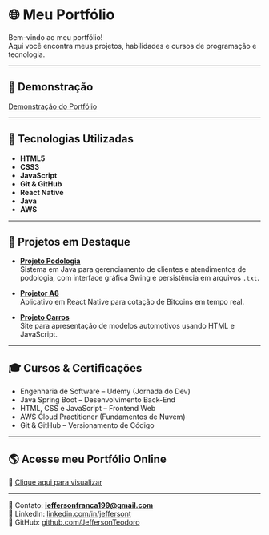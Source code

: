 
# 🌐 Meu Portfólio
Bem-vindo ao meu portfólio!  
Aqui você encontra meus projetos, habilidades e cursos de programação e tecnologia.

---

## 🎥 Demonstração

[Demonstração do Portfólio](assets/preview.gif)


---

## 🚀 Tecnologias Utilizadas
- **HTML5**
- **CSS3**
- **JavaScript**
- **Git & GitHub**
- **React Native**
- **Java**
- **AWS**

---

## 📂 Projetos em Destaque
- **[Projeto Podologia](https://github.com/JeffersonTeodoro/ProjetoPodologia)**  
  Sistema em Java para gerenciamento de clientes e atendimentos de podologia, com interface gráfica Swing e persistência em arquivos `.txt`.

- **[Projetor A8](https://github.com/JeffersonTeodoro/ProjetorA8)**  
  Aplicativo em React Native para cotação de Bitcoins em tempo real.

- **[Projeto Carros](https://github.com/JeffersonTeodoro/projeto-carros)**  
  Site para apresentação de modelos automotivos usando HTML e JavaScript.

---

## 🎓 Cursos & Certificações
- Engenharia de Software – Udemy (Jornada do Dev)  
- Java Spring Boot – Desenvolvimento Back-End  
- HTML, CSS e JavaScript – Frontend Web  
- AWS Cloud Practitioner (Fundamentos de Nuvem)  
- Git & GitHub – Versionamento de Código  

---

## 🌎 Acesse meu Portfólio Online
🔗 [Clique aqui para visualizar](https://jeffersonteodoro.github.io/meu-portfolio/)

---

📧 Contato: **jeffersonfranca199@gmail.com**  
💼 LinkedIn: [linkedin.com/in/jeffersont](https://www.linkedin.com/in/jefferson-fran%C3%A7a-teodoro-6258ba215/)  
🐙 GitHub: [github.com/JeffersonTeodoro](https://github.com/JeffersonTeodoro)
